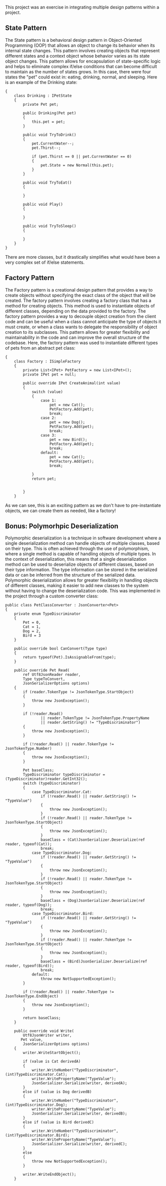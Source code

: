 This project was an exercise in integrating multiple design patterns within a project. 

<h2>State Pattern</h2>

The State pattern is a behavioral design pattern in Object-Oriented Programming (OOP) that allows an object to change its behavior when its internal state changes. This pattern involves creating objects that represent different states and a context object whose behavior varies as its state object changes. This pattern allows for encapsulation of state-specific logic and helps to eliminate complex if/else conditions that can become difficult to maintain as the number of states grows. In this case, there were four states the "pet" could exist in: eating, drinking, normal, and sleeping. Here is an example of the Drinking state: 

```
{
    class Drinking : IPetState
    {
        private Pet pet;

        public Drinking(Pet pet)
        {
            this.pet = pet;
        }

        public void TryToDrink()
        {
            pet.CurrentWater--;
            pet.Thirst--;

            if (pet.Thirst == 0 || pet.CurrentWater == 0)
            {
                pet.State = new Normal(this.pet);
            }
        }

        public void TryToEat()
        {

        }

        public void Play()
        {

        }

        public void TryToSleep()
        {

        }
    }
}
```
There are more classes, but it drastically simplifies what would have been a very complex set of if/else statements. 

<h2>Factory Pattern</h2>

The Factory pattern is a creational design pattern  that provides a way to create objects without specifying the exact class of the object that will be created. The factory pattern involves creating a factory class that has a method for creating objects. This method is used to instantiate objects of different classes, depending on the data provided to the factory. The factory pattern provides a way to decouple object creation from the client code and can be useful when a class cannot anticipate the type of objects it must create, or when a class wants to delegate the responsibility of object creation to its subclasses. This pattern allows for greater flexibility and maintainability in the code and can improve the overall structure of the codebase. Here, the factory pattern was used to instantiate different types of pets from an abstract pet class:
<br />

```
{
    class Factory : ISimpleFactory
    {
        private List<IPet> PetFactory = new List<IPet>();
        private IPet pet = null;

        public override IPet CreateAnimal(int value)
        {
            switch (value)
            {
                case 1:
                    pet = new Cat();
                    PetFactory.Add(pet);
                    break;
                case 2:
                    pet = new Dog();
                    PetFactory.Add(pet);
                    break;
                case 3:
                    pet = new Bird();
                    PetFactory.Add(pet);
                    break;
                default:
                    pet = new Cat();
                    PetFactory.Add(pet);
                    break;
                       
            }
            return pet;


        }
    }
```
As we can see, this is an exciting pattern as we don't have to pre-instantiate objects, we can create them as needed, like a factory!

<h2>Bonus: Polymorhpic Deserialization</h2>

Polymorphic deserialization is a technique in software development where a single deserialization method can handle objects of multiple classes, based on their type. This is often achieved through the use of polymorphism, where a single method is capable of handling objects of multiple types. In the context of deserialization, this means that a single deserialization method can be used to deserialize objects of different classes, based on their type information. The type information can be stored in the serialized data or can be inferred from the structure of the serialized data. Polymorphic deserialization allows for greater flexibility in handling objects of different classes, making it easier to add new classes to the system without having to change the deserialization code. This was implemented in the project through a custom converter class:

```
public class PetClassConverter : JsonConverter<Pet>
{
    private enum TypeDiscriminator
    {
        Pet = 0,
        Cat = 1,
        Dog = 2,
        Bird = 3
    }

    public override bool CanConvert(Type type)
    {
        return typeof(Pet).IsAssignableFrom(type);
    }

    public override Pet Read(
        ref Utf8JsonReader reader,
        Type typeToConvert,
        JsonSerializerOptions options)
    {
        if (reader.TokenType != JsonTokenType.StartObject)
        {
            throw new JsonException();
        }

        if (!reader.Read()
                || reader.TokenType != JsonTokenType.PropertyName
                || reader.GetString() != "TypeDiscriminator")
        {
            throw new JsonException();
        }

        if (!reader.Read() || reader.TokenType != JsonTokenType.Number)
        {
            throw new JsonException();
        }

        Pet baseClass;
        TypeDiscriminator typeDiscriminator = (TypeDiscriminator)reader.GetInt32();
        switch (typeDiscriminator)
        {
            case TypeDiscriminator.Cat:
                if (!reader.Read() || reader.GetString() != "TypeValue")
                {
                    throw new JsonException();
                }
                if (!reader.Read() || reader.TokenType != JsonTokenType.StartObject)
                {
                    throw new JsonException();
                }
                baseClass = (Cat)JsonSerializer.Deserialize(ref reader, typeof(Cat));
                break;
            case TypeDiscriminator.Dog:
                if (!reader.Read() || reader.GetString() != "TypeValue")
                {
                    throw new JsonException();
                }
                if (!reader.Read() || reader.TokenType != JsonTokenType.StartObject)
                {
                    throw new JsonException();
                }
                baseClass = (Dog)JsonSerializer.Deserialize(ref reader, typeof(Dog));
                break;
            case TypeDiscriminator.Bird:
                if (!reader.Read() || reader.GetString() != "TypeValue")
                {
                    throw new JsonException();
                }
                if (!reader.Read() || reader.TokenType != JsonTokenType.StartObject)
                {
                    throw new JsonException();
                }
                baseClass = (Bird)JsonSerializer.Deserialize(ref reader, typeof(Bird));
                break;
            default:
                throw new NotSupportedException();
        }

        if (!reader.Read() || reader.TokenType != JsonTokenType.EndObject)
        {
            throw new JsonException();
        }

        return baseClass;
    }

    public override void Write(
        Utf8JsonWriter writer,
       Pet value,
        JsonSerializerOptions options)
    {
        writer.WriteStartObject();

        if (value is Cat derivedA)
        {
            writer.WriteNumber("TypeDiscriminator", (int)TypeDiscriminator.Cat);
            writer.WritePropertyName("TypeValue");
            JsonSerializer.Serialize(writer, derivedA);
        }
        else if (value is Dog derivedB)
        {
            writer.WriteNumber("TypeDiscriminator", (int)TypeDiscriminator.Dog);
            writer.WritePropertyName("TypeValue");
            JsonSerializer.Serialize(writer, derivedB);
        }
        else if (value is Bird derivedC)
        {
            writer.WriteNumber("TypeDiscriminator", (int)TypeDiscriminator.Bird);
            writer.WritePropertyName("TypeValue");
            JsonSerializer.Serialize(writer, derivedC);
        }
        else
        {
            throw new NotSupportedException();
        }

        writer.WriteEndObject();
    }
```
